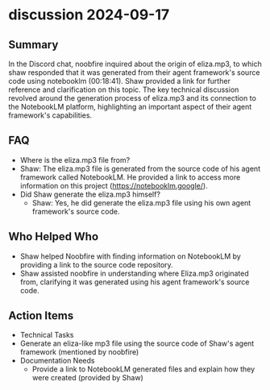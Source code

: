 # discussion 2024-09-17

## Summary

In the Discord chat, noobfire inquired about the origin of eliza.mp3, to which shaw responded that it was generated from
their agent framework's source code using notebooklm (00:18:41). Shaw provided a link for further reference and
clarification on this topic. The key technical discussion revolved around the generation process of eliza.mp3 and its
connection to the NotebookLM platform, highlighting an important aspect of their agent framework's capabilities.

## FAQ

- Where is the eliza.mp3 file from?
- Shaw: The eliza.mp3 file is generated from the source code of his agent framework called NotebookLM. He provided a
  link to access more information on this project (https://notebooklm.google/).
- Did Shaw generate the eliza.mp3 himself?
    - Shaw: Yes, he did generate the eliza.mp3 file using his own agent framework's source code.

## Who Helped Who

- Shaw helped Noobfire with finding information on NotebookLM by providing a link to the source code repository.
- Shaw assisted noobfire in understanding where Eliza.mp3 originated from, clarifying it was generated using his agent framework's source code.

## Action Items

- Technical Tasks
- Generate an eliza-like mp3 file using the source code of Shaw's agent framework (mentioned by noobfire)
- Documentation Needs
    - Provide a link to NotebookLM generated files and explain how they were created (provided by Shaw)
